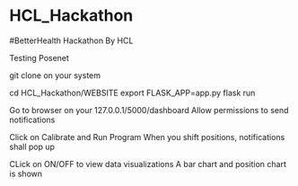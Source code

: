 # HCL_Hackathon
#BetterHealth Hackathon By HCL

Testing Posenet

git clone on your system

cd HCL_Hackathon/WEBSITE
export FLASK_APP=app.py
flask run

Go to browser on your 127.0.0.1/5000/dashboard
Allow permissions to send notifications

Click on Calibrate and Run Program
When you shift positions, notifications shall pop up

CLick on ON/OFF to view data visualizations
A bar chart and position chart is shown
